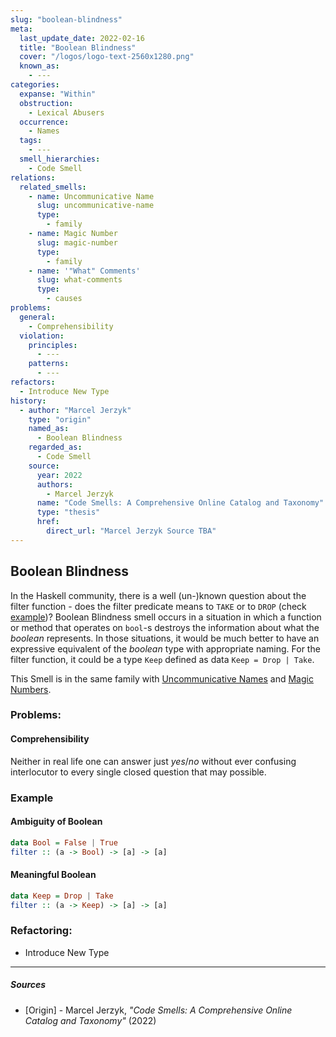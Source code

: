 ```yaml
---
slug: "boolean-blindness"
meta:
  last_update_date: 2022-02-16
  title: "Boolean Blindness"
  cover: "/logos/logo-text-2560x1280.png"
  known_as:
    - ---
categories:
  expanse: "Within"
  obstruction:
    - Lexical Abusers
  occurrence:
    - Names
  tags:
    - ---
  smell_hierarchies:
    - Code Smell
relations:
  related_smells:
    - name: Uncommunicative Name
      slug: uncommunicative-name
      type:
        - family
    - name: Magic Number
      slug: magic-number
      type:
        - family
    - name: '"What" Comments'
      slug: what-comments
      type:
        - causes
problems:
  general:
    - Comprehensibility
  violation:
    principles:
      - ---
    patterns:
      - ---
refactors:
  - Introduce New Type
history:
  - author: "Marcel Jerzyk"
    type: "origin"
    named_as:
      - Boolean Blindness
    regarded_as:
      - Code Smell
    source:
      year: 2022
      authors:
        - Marcel Jerzyk
      name: "Code Smells: A Comprehensive Online Catalog and Taxonomy"
      type: "thesis"
      href:
        direct_url: "Marcel Jerzyk Source TBA"
---
```


## Boolean Blindness

In the Haskell community, there is a well (un-)known question about the filter function - does the filter predicate means to `TAKE` or to `DROP` (check [example](#example))? Boolean Blindness smell occurs in a situation in which a function or method that operates on `bool`-s destroys the information about what the _boolean_ represents. In those situations, it would be much better to have an expressive equivalent of the _boolean_ type with appropriate naming. For the filter function, it could be a type `Keep` defined as data `Keep = Drop | Take`.

This Smell is in the same family with [Uncommunicative Names](./uncommunicative-name.md) and [Magic Numbers](./magic-number.md).

### Problems:

#### Comprehensibility

Neither in real life one can answer just _yes_/_no_ without ever confusing interlocutor to every single closed question that may possible.

### Example

<div class="example-block">

#### Ambiguity of Boolean

```hs
data Bool = False | True
filter :: (a -> Bool) -> [a] -> [a]
```

#### Meaningful Boolean

```hs
data Keep = Drop | Take
filter :: (a -> Keep) -> [a] -> [a]
```

</div>

### Refactoring:

- Introduce New Type

---

##### Sources

- [Origin] - Marcel Jerzyk, _"Code Smells: A Comprehensive Online Catalog and Taxonomy"_ (2022)

